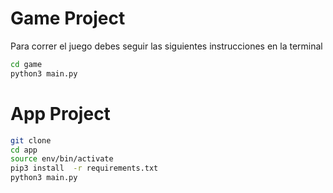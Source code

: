 # Game Project

Para correr el juego debes seguir las siguientes instrucciones en la terminal

``` sh
cd game
python3 main.py

```

# App Project

``` sh
git clone
cd app
source env/bin/activate
pip3 install  -r requirements.txt
python3 main.py
 
```